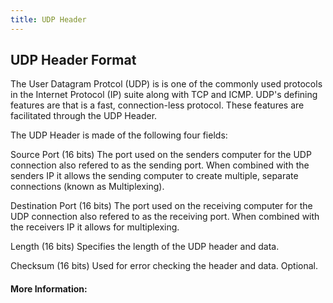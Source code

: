```yaml
---
title: UDP Header
---
```

## UDP Header Format


The User Datagram Protcol (UDP) is is one of the commonly used protocols in the Internet Protocol (IP) suite along with TCP and ICMP. UDP's defining features are that is a fast, connection-less protocol. These features are facilitated through the UDP Header.

The UDP Header is made of the following four fields: 

Source Port (16 bits)
    The port used on the senders computer for the UDP connection also refered to as the sending port. When combined with the senders IP it     allows the sending computer to create multiple, separate connections (known as Multiplexing).
    
Destination Port (16 bits)
    The port used on the receiving computer for the UDP connection also refered to as the receiving port. When combined with the receivers     IP it allows for multiplexing.

Length (16 bits)
    Specifies the length of the UDP header and data.
    
Checksum (16 bits)
    Used for error checking the header and data. Optional.

#### More Information:
<!-- Please add any articles you think might be helpful to read before writing the article -->


